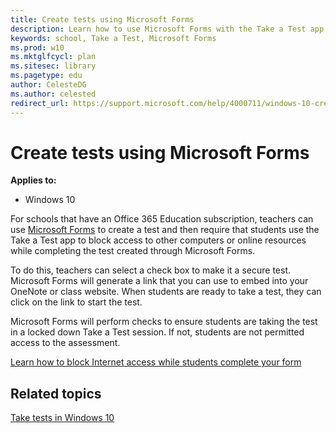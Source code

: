 ```yaml
---
title: Create tests using Microsoft Forms
description: Learn how to use Microsoft Forms with the Take a Test app to prevent access to other computers or online resources while completing a test.
keywords: school, Take a Test, Microsoft Forms
ms.prod: w10
ms.mktglfcycl: plan
ms.sitesec: library
ms.pagetype: edu
author: CelesteDG
ms.author: celested
redirect_url: https://support.microsoft.com/help/4000711/windows-10-create-tests-using-microsoft-forms
---
```


# Create tests using Microsoft Forms
**Applies to:**

-   Windows 10   


For schools that have an Office 365 Education subscription, teachers can use [Microsoft Forms](https://support.office.com/article/What-is-Microsoft-Forms-6b391205-523c-45d2-b53a-fc10b22017c8) to create a test and then require that students use the Take a Test app to block access to other computers or online resources while completing the test created through Microsoft Forms.

To do this, teachers can select a check box to make it a secure test. Microsoft Forms will generate a link that you can use to embed into your OneNote or class website. When students are ready to take a test, they can click on the link to start the test.

Microsoft Forms will perform checks to ensure students are taking the test in a locked down Take a Test session. If not, students are not permitted access to the assessment.

[Learn how to block Internet access while students complete your form](https://support.office.com/article/6bd7e31d-5be0-47c9-a0dc-c0a74fc48959)


## Related topics

[Take tests in Windows 10](take-tests-in-windows-10.md)
